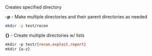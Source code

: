 
Creates specified directory  
  
  
**-p** - Make multiple directories and their parent directories as needed  
```bash
mkdir -p test/recon
```
  
**{}** - Create multiple directories w/ lists  
```bash
mkdir -p test/{recon,exploit,report}  
mkdir {a-z}
```
